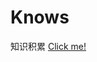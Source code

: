 # Knows
知识积累
<a href="https://juejin.im/post/5a2cb461f265da432840c9ef" target="_blank">Click me!</a>
